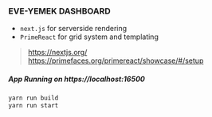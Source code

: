 ### EVE-YEMEK DASHBOARD 

* `next.js` for serverside rendering
* `PrimeReact` for grid system and templating

>https://nextjs.org/  
>https://primefaces.org/primereact/showcase/#/setup

##### App Running on https://localhost:16500
````bash
yarn run build
yarn run start
````

 
